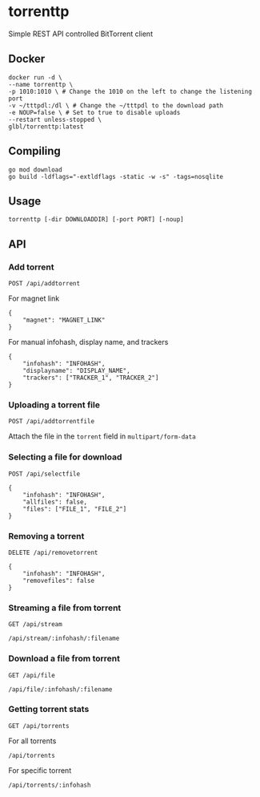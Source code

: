 # torrenttp
Simple REST API controlled BitTorrent client

## Docker
```
docker run -d \
--name torrenttp \
-p 1010:1010 \ # Change the 1010 on the left to change the listening port
-v ~/tttpdl:/dl \ # Change the ~/tttpdl to the download path
-e NOUP=false \ # Set to true to disable uploads
--restart unless-stopped \
glbl/torrenttp:latest
```

## Compiling
```
go mod download
go build -ldflags="-extldflags -static -w -s" -tags=nosqlite
```

## Usage
`torrenttp [-dir DOWNLOADDIR] [-port PORT] [-noup]`

## API

### Add torrent
`POST /api/addtorrent`

For magnet link
```
{
    "magnet": "MAGNET_LINK"
}
```

For manual infohash, display name, and trackers
```
{
    "infohash": "INFOHASH",
    "displayname": "DISPLAY_NAME",
    "trackers": ["TRACKER_1", "TRACKER_2"]
}
```

### Uploading a torrent file
`POST /api/addtorrentfile`

Attach the file in the `torrent` field in `multipart/form-data`

### Selecting a file for download
`POST /api/selectfile`

```
{
    "infohash": "INFOHASH",
    "allfiles": false,
    "files": ["FILE_1", "FILE_2"]
}
```

### Removing a torrent
`DELETE /api/removetorrent`

```
{
    "infohash": "INFOHASH",
    "removefiles": false
}
```

### Streaming a file from torrent
`GET /api/stream`

```
/api/stream/:infohash/:filename
```

### Download a file from torrent
`GET /api/file`

```
/api/file/:infohash/:filename
```

### Getting torrent stats
`GET /api/torrents`

For all torrents
```
/api/torrents
```

For specific torrent
```
/api/torrents/:infohash
```